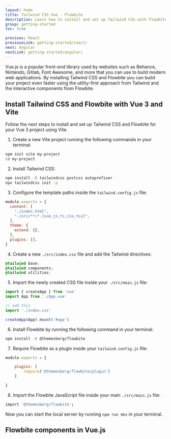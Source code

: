 ```yaml
---
layout: home
title: Tailwind CSS Vue - Flowbite
description: Learn how to install and set up Tailwind CSS with Flowbite for your Vue project and start developing modern web applications with interactive components
group: getting-started
toc: true

previous: React
previousLink: getting-started/react/
next: Angular
nextLink: getting-started/angular/
---
```


Vue.js is a popular front-end library used by websites such as Behance, Nintendo, Gitlab, Font Awesome, and more that you can use to build modern web applications. By installing Tailwind CSS and Flowbite you can build your project even faster using the utility-first approach from Tailwind and the interactive components from Flowbite.

## Install Tailwind CSS and Flowbite with Vue 3 and Vite

Follow the next steps to install and set up Tailwind CSS and Flowbite for your Vue 3 project using Vite.

1. Create a new Vite project running the following commands in your terminal:

```bash
npm init vite my-project
cd my-project
```

2. Install Tailwind CSS:

```bash
npm install -D tailwindcss postcss autoprefixer
npx tailwindcss init -p
```

3. Configure the template paths inside the `tailwind.config.js` file:

```javascript
module.exports = {
  content: [
    "./index.html",
    "./src/**/*.{vue,js,ts,jsx,tsx}",
  ],
  theme: {
    extend: {},
  },
  plugins: [],
}
```

4. Create a new `./src/index.css` file and add the Tailwind directives:

```css
@tailwind base;
@tailwind components;
@tailwind utilities;
```

5. Import the newly created CSS file inside your `./src/main.js` file:

```javascript
import { createApp } from 'vue'
import App from './App.vue'

// add this
import './index.css'

createApp(App).mount('#app')
```

6. Install Flowbite by running the following command in your terminal:

```bash
npm install -D @themesberg/flowbite
```

7. Require Flowbite as a plugin inside your `tailwind.config.js` file:

```javascript
module.exports = {

    plugins: [
        require('@themesberg/flowbite/plugin')
    ]

}

```
8. Import the Flowbite JavaScript file inside your main `./src/main.js` file:

```bash
import '@themesberg/flowbite';
```

Now you can start the local server by running `npm run dev` in your terminal.

## Flowbite components in Vue.js


